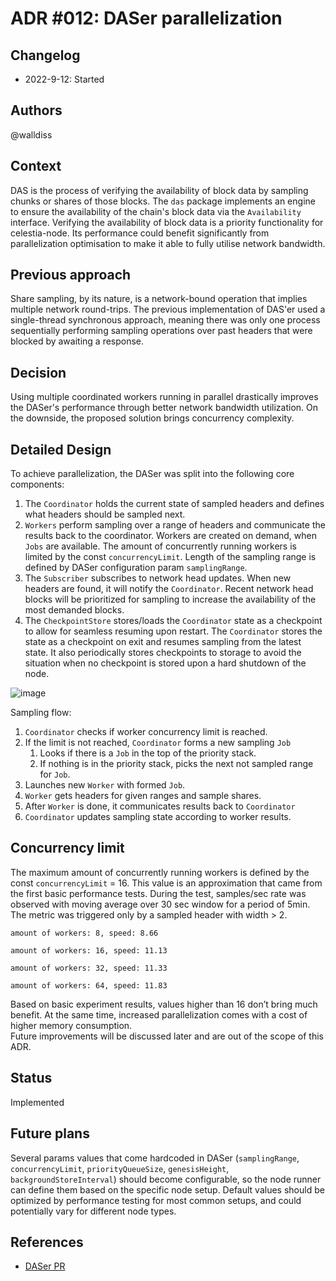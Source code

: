 # ADR #012: DASer parallelization

## Changelog

- 2022-9-12: Started

## Authors

@walldiss

## Context

DAS is the process of verifying the availability of block data by sampling chunks or shares of those blocks. The `das` package implements an engine to ensure the availability of the chain's block data via the `Availability` interface.
Verifying the availability of block data is a priority functionality for celestia-node. Its performance could benefit significantly from parallelization optimisation to make it able to fully utilise network bandwidth.

## Previous approach

Share sampling, by its nature, is a network-bound operation that implies multiple network round-trips.
The previous implementation of DAS'er used a single-thread synchronous approach,
meaning there was only one process sequentially performing sampling operations over past headers that were blocked by awaiting a response.

## Decision

Using multiple coordinated workers running in parallel drastically improves the DASer's performance through better network bandwidth utilization. On the downside, the proposed solution brings concurrency complexity.

## Detailed Design

To achieve parallelization, the DASer was split into the following core components:

1. The `Coordinator` holds the current state of sampled headers and defines what headers should be sampled next.
2. `Workers` perform sampling over a range of headers and communicate the results back to the coordinator. Workers are created on demand, when `Jobs` are available. The amount of concurrently running workers is limited by the const `concurrencyLimit`.  Length of the sampling range is defined by DASer configuration param `samplingRange`.
3. The `Subscriber` subscribes to network head updates. When new headers are found, it will notify the `Coordinator`. Recent network head blocks will be prioritized for sampling to increase the availability of the most demanded blocks.
4. The `CheckpointStore` stores/loads the `Coordinator` state as a checkpoint to allow for seamless resuming upon restart. The `Coordinator` stores the state as a checkpoint on exit and resumes sampling from the latest state.
It also periodically stores checkpoints to storage to avoid the situation when no checkpoint is stored upon a hard shutdown of the node.

![image](./img/daser-architecture-diagram.png)

Sampling flow:

1. `Coordinator` checks if worker concurrency limit is reached.
2. If the limit is not reached, `Coordinator` forms a new sampling `Job`
   1. Looks if there is a `Job` in the top of the priority stack.
   2. If nothing is in the priority stack, picks the next not sampled range for `Job`.
3. Launches new `Worker` with formed `Job`.
4. `Worker` gets headers for given ranges and sample shares.
5. After `Worker` is done, it communicates results back to `Coordinator`
6. `Coordinator` updates sampling state according to worker results.

## Concurrency limit

The maximum amount of concurrently running workers is defined by the const `concurrencyLimit` = 16. This value is an approximation that came from the first basic performance tests.
During the test, samples/sec rate was observed with moving average over 30 sec window for a period of 5min. The metric was triggered only by a sampled header with width > 2.

```text
amount of workers: 8, speed: 8.66

amount of workers: 16, speed: 11.13

amount of workers: 32, speed: 11.33

amount of workers: 64, speed: 11.83
```

Based on basic experiment results, values higher than 16 don’t bring much benefit. At the same time, increased parallelization comes with a cost of higher memory consumption.  
Future improvements will be discussed later and are out of the scope of this ADR.

## Status

Implemented

## Future plans

Several params values that come hardcoded in DASer (`samplingRange`, `concurrencyLimit`, `priorityQueueSize`, `genesisHeight`, `backgroundStoreInterval`) should become configurable, so the node runner can define them based on the specific node setup. Default values should be optimized by performance testing for most common setups, and could potentially vary for different node types.  

## References

- [DASer PR](https://github.com/sunriselayer/sunrise-da/pull/988/)

